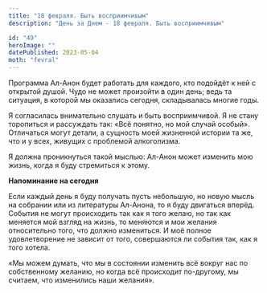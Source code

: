 ```yaml
---
title: "18 февраля. Быть восприимчивым"
description: "День за Днем - 18 февраля. Быть восприимчивым"

id: "49"
heroImage: ""
datePublished: 2023-05-04
moth: "fevral"
---
```


Программа Ал-Анон будет работать для каждого, кто подойдёт к ней с открытой
душой. Чудо не может произойти в один день; ведь та ситуация, в которой мы
оказались сегодня, складывалась многие годы.

Я согласилась внимательно слушать и быть восприимчивой. Я не стану торопиться
и рассуждать так: «Всё понятно, но мой случай особый». Отличаться могут
детали, а сущность моей жизненной истории та же, что и у всех, живущих с
проблемой алкоголизма.

Я должна проникнуться такой мыслью: Ал-Анон может изменить мою жизнь, когда я
буду стремиться к этому.

**Напоминание на сегодня**

Если каждый день я буду получать пусть небольшую, но новую мысль на собрании
или из литературы Ал-Анона, то я буду двигаться вперёд. События не могут
происходить так как я того желаю, но так как меняется мой взгляд на жизнь, то
меняются и мои желания относительно того, что должно измениться. И моё полное
удовлетворение не зависит от того, совершаются ли события так, как я того
хотела.

«Мы можем думать, что мы в состоянии изменить всё вокруг нас по собственному
желанию, но когда всё происходит по-другому, мы считаем, что изменились наши
желания».
